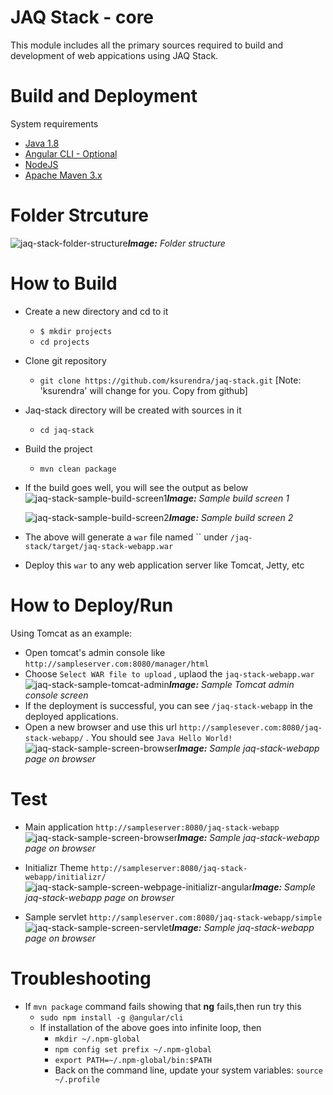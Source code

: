 # JAQ Stack - core
This module includes all the primary sources required to build and development of web appications using JAQ Stack. 

# Build and Deployment
System requirements
* [Java 1.8](http://www.oracle.com/technetwork/java/javase/downloads/jdk8-downloads-2133151.html)
* [Angular CLI - Optional](https://cli.angular.io/)
* [NodeJS](https://nodejs.org/en/download/)
* [Apache Maven 3.x](https://maven.apache.org/download.cgi)

# Folder Strcuture

![jaq-stack-folder-structure](https://user-images.githubusercontent.com/902972/39322677-4277b364-4950-11e8-8de4-7c311a51511e.png)***Image:*** *Folder structure*


# How to Build

* Create a new directory and cd to it
  * `$ mkdir projects`
  * `cd projects`
* Clone git repository  
  * `git clone https://github.com/ksurendra/jaq-stack.git` [Note: 'ksurendra' will change for you. Copy from github]
* Jaq-stack directory will be created with sources in it
  * `cd jaq-stack`
* Build the project
  * `mvn clean package`
* If the build goes well, you will see the output as below
  ![jaq-stack-sample-build-screen1](https://user-images.githubusercontent.com/902972/39282460-15835c04-48cf-11e8-8f04-2c4d699ac843.png)***Image:*** *Sample build screen 1*
  
  ![jaq-stack-sample-build-screen2](https://user-images.githubusercontent.com/902972/39282459-156fa466-48cf-11e8-8c3f-ecc852b4d2df.png)***Image:*** *Sample build screen 2*
* The above will generate a `war` file named `` under `/jaq-stack/target/jaq-stack-webapp.war`
* Deploy this `war` to any web application server like Tomcat, Jetty, etc

# How to Deploy/Run

Using Tomcat as an example:
* Open tomcat's admin console like `http://sampleserver.com:8080/manager/html` 
* Choose `Select WAR file to upload` , uplaod the `jaq-stack-webapp.war`
  ![jaq-stack-sample-tomcat-admin](https://user-images.githubusercontent.com/902972/39284635-dfe0e0b6-48d9-11e8-9211-c5650ff5e8a3.png)***Image:*** *Sample Tomcat admin console screen*
* If the deployment is successful, you can see `/jaq-stack-webapp` in the deployed applications.
* Open a new browser and use this url `http://samplesever.com:8080/jaq-stack-webapp/` . You should see `Java Hello World!`
  ![jaq-stack-sample-screen-browser](https://user-images.githubusercontent.com/902972/39284861-0d430d80-48db-11e8-8b96-16719b595e96.png)***Image:*** *Sample jaq-stack-webapp page on browser*

# Test
* Main application `http://sampleserver:8080/jaq-stack-webapp`
  ![jaq-stack-sample-screen-browser](https://user-images.githubusercontent.com/902972/39284861-0d430d80-48db-11e8-8b96-16719b595e96.png)***Image:*** *Sample jaq-stack-webapp page on browser*


* Initializr Theme `http://sampleserver:8080/jaq-stack-webapp/initializr/` 
  ![jaq-stack-sample-screen-webpage-initializr-angular](https://user-images.githubusercontent.com/902972/39497157-a23decd0-4d67-11e8-910e-bd5d9de73991.png)***Image:*** *Sample jaq-stack-webapp page on browser*


* Sample servlet `http://sampleserver.com:8080/jaq-stack-webapp/simple`
  ![jaq-stack-sample-screen-servlet](https://user-images.githubusercontent.com/902972/39284983-aeb1daac-48db-11e8-93c6-c3169d0de848.png)***Image:*** *Sample jaq-stack-webapp page on browser*


# Troubleshooting
* If `mvn package` command fails showing that **ng** fails,then run try this
  * `sudo npm install -g @angular/cli`
  * If installation of the above goes into infinite loop, then
    * `mkdir ~/.npm-global`
    * `npm config set prefix ~/.npm-global`
    * `export PATH=~/.npm-global/bin:$PATH`
    * Back on the command line, update your system variables: `source ~/.profile`







